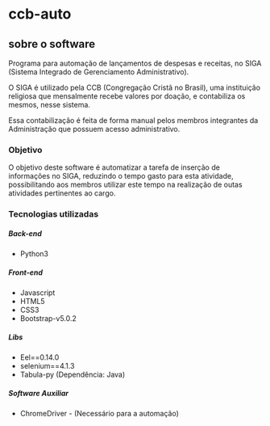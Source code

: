 # ccb-auto

## sobre o software

Programa para automação de lançamentos de despesas e receitas, no SIGA (Sistema Integrado de Gerenciamento Administrativo).

O SIGA é utilizado pela CCB (Congregação Cristã no Brasil), uma instituição religiosa que mensalmente recebe valores por doação,
e contabiliza os mesmos, nesse sistema.

Essa contabilização é feita de forma manual pelos membros integrantes da Administração que possuem acesso administrativo.

### Objetivo

O objetivo deste software é automatizar a tarefa de inserção de informações no SIGA, reduzindo o tempo gasto para esta atividade,
possibilitando aos membros utilizar este tempo na realização de outas atividades pertinentes ao cargo.

### Tecnologias utilizadas

##### Back-end

- Python3

##### Front-end

- Javascript
- HTML5
- CSS3
- Bootstrap-v5.0.2

##### Libs

- Eel==0.14.0
- selenium==4.1.3
- Tabula-py (Dependência: Java)

##### Software Auxiliar

- ChromeDriver - (Necessário para a automação)
